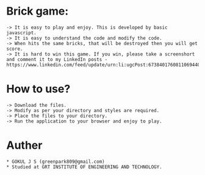 # Brick game:
    -> It is easy to play and enjoy. This is developed by basic javascript.
    -> It is easy to understand the code and modify the code.
    -> When hits the same bricks, that will be destroyed then you will get score.
    -> It is hard to win this game. If you win, please take a screenshort and comment it to my LinkedIn posts - https://www.linkedin.com/feed/update/urn:li:ugcPost:6738401760811069440/
    
# How to use?
    -> Download the files.
    -> Modify as per your directory and styles are required.
    -> Place the files to your directory.
    -> Run the application to your browser and enjoy to play.
    
# Auther
    * GOKUL J S (greenpark809@gmail.com)
    * Studied at GRT INSTITUTE OF ENGINEERING AND TECHNOLOGY.